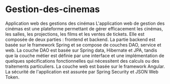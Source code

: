 # Gestion-des-cinemas
Application web des gestions des cinémas
L'application web de gestion des cinémas est une plateforme permettant de gérer efficacement les cinémas, les salles, les projections, les films et les ventes de tickets. 
Elle est composée de deux parties : frontend et backend. La partie backend est basée sur le framework Spring et se compose de couches DAO, service et web. La couche DAO est basée sur Spring data, Hibernate et JPA, tandis que la couche métier est définie par une interface et une implémentation de quelques spécifications fonctionnelles qui nécessitent des calculs ou des traitements particuliers. La couche web est basée sur le framework Angular. La sécurité de l'application est assurée par Spring Security et JSON Web Token. 
